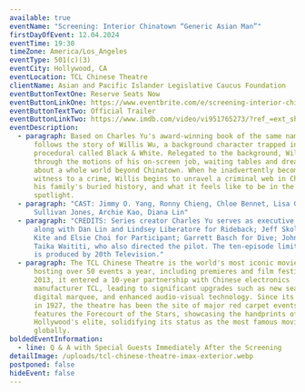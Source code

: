 ```yaml
---
available: true
eventName: "Screening: Interior Chinatown “Generic Asian Man”"
firstDayOfEvent: 12.04.2024
eventTime: 19:30
timeZone: America/Los_Angeles
eventType: 501(c)(3)
eventCity: Hollywood, CA
eventLocation: TCL Chinese Theatre
clientName: Asian and Pacific Islander Legislative Caucus Foundation
eventButtonTextOne: Reserve Seats Now
eventButtonLinkOne: https://www.eventbrite.com/e/screening-interior-chinatown-generic-asian-man-tickets-1076817974549?aff=oddtdtcreator
eventButtonTextTwo: Official Trailer
eventButtonLinkTwo: https://www.imdb.com/video/vi951765273/?ref_=ext_shr_lnk
eventDescription:
  - paragraph: Based on Charles Yu's award-winning book of the same name, the show
      follows the story of Willis Wu, a background character trapped in a police
      procedural called Black & White. Relegated to the background, Willis goes
      through the motions of his on-screen job, waiting tables and dreaming
      about a whole world beyond Chinatown. When he inadvertently becomes a
      witness to a crime, Willis begins to unravel a criminal web in Chinatown,
      his family's buried history, and what it feels like to be in the
      spotlight.
  - paragraph: "CAST: Jimmy O. Yang, Ronny Chieng, Chloe Bennet, Lisa Gilroy,
      Sullivan Jones, Archie Kao, Diana Lin"
  - paragraph: "CREDITS: Series creator Charles Yu serves as executive producer,
      along with Dan Lin and Lindsey Liberatore for Rideback; Jeff Skoll, Miura
      Kite and Elsie Choi for Participant; Garrett Basch for Dive; John Lee; and
      Taika Waititi, who also directed the pilot. The ten-episode limited series
      is produced by 20th Television."
  - paragraph: The TCL Chinese Theatre is the world's most iconic movie palace,
      hosting over 50 events a year, including premieres and film festivals. In
      2013, it entered a 10-year partnership with Chinese electronics
      manufacturer TCL, leading to significant upgrades such as new seating, a
      digital marquee, and enhanced audio-visual technology. Since its opening
      in 1927, the theatre has been the site of major red carpet events and
      features the Forecourt of the Stars, showcasing the handprints of
      Hollywood's elite, solidifying its status as the most famous movie theatre
      globally.
boldedEventInformation:
  - line: Q & A with Special Guests Immediately After the Screening
detailImage: /uploads/tcl-chinese-theatre-imax-exterior.webp
postponed: false
hideEvent: false
---
```

